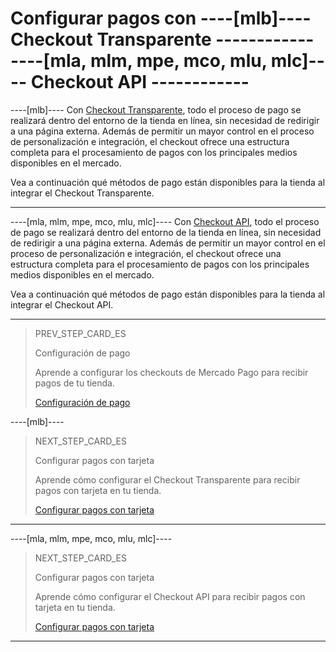 # Configurar pagos con ----[mlb]---- Checkout Transparente ------------ ----[mla, mlm, mpe, mco, mlu, mlc]---- Checkout API ------------

----[mlb]----
Con [Checkout Transparente](/developers/es/guides/cho-api/landing), todo el proceso de pago se realizará dentro del entorno de la tienda en línea, sin necesidad de redirigir a una página externa. Además de permitir un mayor control en el proceso de personalización e integración, el checkout ofrece una estructura completa para el procesamiento de pagos con los principales medios disponibles en el mercado.

Vea a continuación qué métodos de pago están disponibles para la tienda al integrar el Checkout Transparente.

------------

----[mla, mlm, mpe, mco, mlu, mlc]---- 
Con [Checkout API](/developers/es/guides/cho-api/landing), todo el proceso de pago se realizará dentro del entorno de la tienda en línea, sin necesidad de redirigir a una página externa. Además de permitir un mayor control en el proceso de personalización e integración, el checkout ofrece una estructura completa para el procesamiento de pagos con los principales medios disponibles en el mercado.

Vea a continuación qué métodos de pago están disponibles para la tienda al integrar el Checkout API.

------------

> PREV_STEP_CARD_ES
>
> Configuración de pago
>
> Aprende a configurar los checkouts de Mercado Pago para recibir pagos de tu tienda.
>
> [Configuración de pago](/developers/es/docs/magento-two/payment-setup)

----[mlb]----
> NEXT_STEP_CARD_ES
>
> Configurar pagos con tarjeta
>
> Aprende cómo configurar el Checkout Transparente para recibir pagos con tarjeta en tu tienda.
>
> [Configurar pagos con tarjeta](/developers/es/docs/magento-two/payment-setup/cho-api/cards)
------------

----[mla, mlm, mpe, mco, mlu, mlc]---- 
> NEXT_STEP_CARD_ES
>
> Configurar pagos con tarjeta
>
> Aprende cómo configurar el Checkout API para recibir pagos con tarjeta en tu tienda.
>
> [Configurar pagos con tarjeta](/developers/es/docs/magento-two/payment-setup/cho-api/cards)
------------